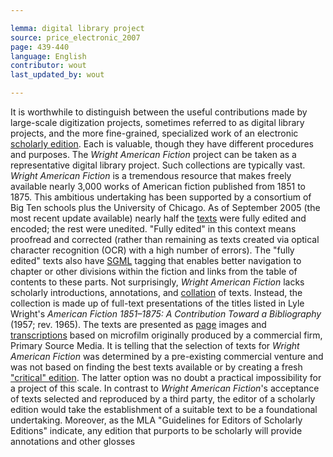 ```yaml
---

lemma: digital library project
source: price_electronic_2007
page: 439-440
language: English
contributor: wout
last_updated_by: wout

---
```


It is worthwhile to distinguish between the useful contributions made by large-scale digitization projects, sometimes referred to as digital library projects, and the more fine-grained, specialized work of an electronic [scholarly edition](editionDigital.html). Each is valuable, though they have different procedures and purposes. The _Wright American Fiction_ project can be taken as a representative digital library project. Such collections are typically vast. _Wright American Fiction_ is a tremendous resource that makes freely available nearly 3,000 works of American fiction published from 1851 to 1875. This ambitious undertaking has been supported by a consortium of Big Ten schools plus the University of Chicago. As of September 2005 (the most recent update available) nearly half the [texts](text.html) were fully edited and encoded; the rest were unedited. "Fully edited" in this context means proofread and corrected (rather than remaining as texts created via optical character recognition (OCR) with a high number of errors). The "fully edited" texts also have [SGML](SGML.html) tagging that enables better navigation to chapter or other divisions within the fiction and links from the table of contents to these parts. Not surprisingly, _Wright American Fiction_ lacks scholarly introductions, annotations, and [collation](collation.html) of texts. Instead, the collection is made up of full-text presentations of the titles listed in Lyle Wright's _American Fiction 1851–1875: A Contribution Toward a Bibliography_ (1957; rev. 1965). The texts are presented as [page](page.html) images and [transcriptions](transcription.html) based on microfilm originally produced by a commercial firm, Primary Source Media. It is telling that the selection of texts for _Wright American Fiction_ was determined by a pre-existing commercial venture and was not based on finding the best texts available or by creating a fresh ["critical" edition](editionCritical). The latter option was no doubt a practical impossibility for a project of this scale. In contrast to _Wright American Fiction_'s acceptance of texts selected and reproduced by a third party, the editor of a scholarly edition would take the establishment of a suitable text to be a foundational undertaking. Moreover, as the MLA "Guidelines for Editors of Scholarly Editions" indicate, any edition that purports to be scholarly will provide annotations and other glosses

